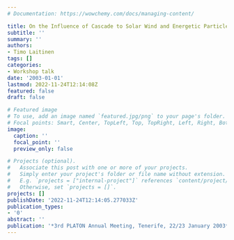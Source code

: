 ```yaml
---
# Documentation: https://wowchemy.com/docs/managing-content/

title: On the Influence of Cascade to Solar Wind and Energetic Particles
subtitle: ''
summary: ''
authors:
- Timo Laitinen
tags: []
categories:
- Workshop talk
date: '2003-01-01'
lastmod: 2022-11-24T12:14:08Z
featured: false
draft: false

# Featured image
# To use, add an image named `featured.jpg/png` to your page's folder.
# Focal points: Smart, Center, TopLeft, Top, TopRight, Left, Right, BottomLeft, Bottom, BottomRight.
image:
  caption: ''
  focal_point: ''
  preview_only: false

# Projects (optional).
#   Associate this post with one or more of your projects.
#   Simply enter your project's folder or file name without extension.
#   E.g. `projects = ["internal-project"]` references `content/project/deep-learning/index.md`.
#   Otherwise, set `projects = []`.
projects: []
publishDate: '2022-11-24T12:14:05.277033Z'
publication_types:
- '0'
abstract: ''
publication: '*3rd PLATON Annual Meeting, Tenerife, 22/23 January 2003*'
---
```

